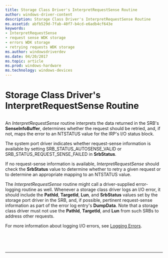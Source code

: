 ```yaml
---
title: Storage Class Driver's InterpretRequestSense Routine
author: windows-driver-content
description: Storage Class Driver's InterpretRequestSense Routine
ms.assetid: abfb529d-7fab-40f7-b4cd-e6adb4cf643e
keywords:
- InterpretRequestSense
- request sense WDK storage
- errors WDK storage
- retrying requests WDK storage
ms.author: windowsdriverdev
ms.date: 04/20/2017
ms.topic: article
ms.prod: windows-hardware
ms.technology: windows-devices
---
```


# Storage Class Driver's InterpretRequestSense Routine


## <span id="ddk_storage_class_drivers_interpretrequestsense_routine_kg"></span><span id="DDK_STORAGE_CLASS_DRIVERS_INTERPRETREQUESTSENSE_ROUTINE_KG"></span>


An *InterpretRequestSense* routine interprets the data returned in the SRB's **SenseInfoBuffer**, determines whether the request should be retried, and, if not, maps the error to an NTSTATUS value for the IRP's I/O status block.

The system port driver indicates whether request-sense information is available by setting SRB\_STATUS\_AUTOSENSE\_VALID or SRB\_STATUS\_REQUEST\_SENSE\_FAILED in **SrbStatus**.

If no request-sense information is available, *InterpretRequestSense* should check the **SrbStatus** value to determine whether to retry a given request or to determine an appropriate mapping to an NTSTATUS value.

The *InterpretRequestSense* routine might call a driver-supplied error-logging routine as well. Whenever a storage class driver logs an I/O error, it should include the **PathId**, **TargetId**, **Lun**, and **SrbStatus** values set by the storage port driver in the SRB, and, if possible, pertinent request-sense information as part of the error log entry's **DumpData**. Note that a storage class driver must not use the **PathId**, **TargetId**, and **Lun** from such SRBs to address other requests.

For more information about logging I/O errors, see [Logging Errors](https://msdn.microsoft.com/library/windows/hardware/ff554312).

 

 


--------------------


